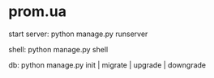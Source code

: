 prom.ua
=======

start server:
python manage.py runserver

shell:
python manage.py shell

db:
python manage.py init | migrate | upgrade | downgrade

